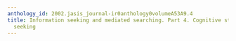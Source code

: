 ```yaml
---
anthology_id: 2002.jasis_journal-ir0anthology0volumeA53A9.4
title: Information seeking and mediated searching. Part 4. Cognitive styles in information
  seeking
---
```

